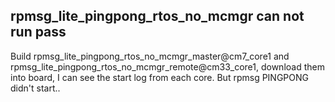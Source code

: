 ## rpmsg_lite_pingpong_rtos_no_mcmgr can not run pass

Build rpmsg_lite_pingpong_rtos_no_mcmgr_master@cm7_core1 and rpmsg_lite_pingpong_rtos_no_mcmgr_remote@cm33_core1, download them into board, I can see the start log from each core. But rpmsg PINGPONG didn't start..
